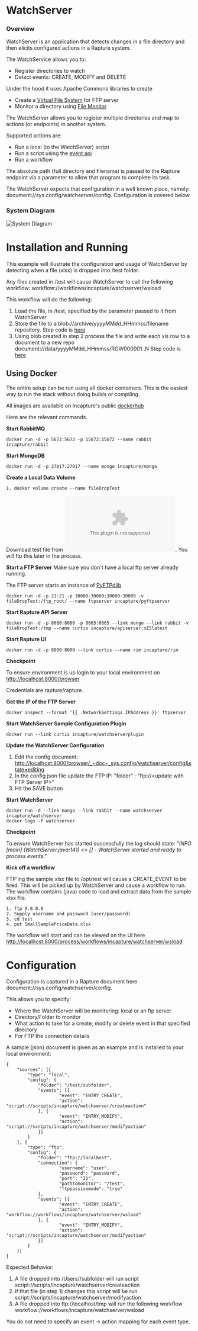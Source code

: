 
# WatchServer

### Overview ###
WatchServer is an application that detects changes in a file directory and then elicits configured actions in a Rapture system.

The WatchService allows you to:
* Register directories to watch
* Detect events: CREATE, MODIFY and DELETE

Under the hood it uses Apache Commons libraries to create
* Create a [Virtual File System](https://commons.apache.org/proper/commons-vfs/api.html) for FTP server
* Monitor a directory using [File Monitor](http://commons.apache.org/proper/commons-io/)

The WatchServer allows you to register multiple directories and map to actions (or endpoints) in another system.

Supported actions are:
* Run a local (to the WatchServer) script
* Run a script using the [event api](http://repo.incapturesolutions.com/apidoc/#_event-api)
* Run a workflow

The absolute path (full directory and filename) is passed to the Rapture endpoint via a parameter to allow that program to complete its task.

The WatchServer expects that configuration in a well known place, namely: document://sys.config/watchserver/config. Configuration is covered below.

### System Diagram ###
![System Diagram](/Apps/WatchServer/images/watchservertopology.png)

# Installation and Running #

This example will illustrate the configuration and usage of WatchServer by detecting when a file (xlsx) is dropped into /test folder.

Any files created in /test will cause WatchServer to call the following workflow: workflow://workflows/incapture/watchserver/wsload

This workflow will do the following:

1. Load the file, in /test, specified by the parameter passed to it from WatchServer
2. Store the file to a blob://archive/yyyyMMdd_HHmmss/filename repository. Step code is [here](https://github.com/RapturePlatform/Rapture/blob/master/Apps/WatchServerPlugin/src/main/java/rapture/dp/invocable/workflow/LoadFile.java)
3. Using blob created in step 2 process the file and write each xls row to a document to a new repo document://data/yyyyMMdd_HHmmss/ROW000001..N Step code is [here](https://github.com/RapturePlatform/Rapture/blob/master/Apps/WatchServerPlugin/src/main/java/rapture/dp/invocable/workflow/ProcessFile.java)

## Using Docker ##

The entire setup can be run using all docker containers.  This is the easiest way to run the stack without doing builds or compiling.  

All images are available on Incapture's public [dockerhub](https://hub.docker.com/u/incapture/dashboard/)

Here are the relevant commands.

**Start RabbitMQ**
```
docker run -d -p 5672:5672 -p 15672:15672 --name rabbit incapture/rabbit
```
**Start MongoDB**
```
docker run -d -p 27017:27017 --name mongo incapture/mongo
```
**Create a Local Data Volume**
```
1. docker volume create --name fileDropTest
```
Download test file from ![here](/Apps/WatchServerPlugin/docker/SamplePriceData.xlsx). You will ftp this later in the process.

**Start a FTP Server**
Make sure you don't have a local ftp server already running.

The FTP server starts an instance of [PyFTPdlib](https://pythonhosted.org/pyftpdlib/tutorial.html#id2)
```
docker run -d -p 21:21 -p 30000-30009:30000-30009 -v fileDropTest:/ftp_root/ --name ftpserver incapture/pyftpserver
```
**Start Rapture API Server**
```
docker run -d -p 8080:8080 -p 8665:8665 --link mongo --link rabbit -v fileDropTest:/tmp --name curtis incapture/apiserver:xESlatest
```
**Start Rapture UI**
```
docker run -d -p 8000:8000 --link curtis --name rim incapture/rim
```
**Checkpoint**

To ensure environment is up login to your local environment on [http://localhost:8000/browser](http://localhost:8000/browser)

Credentials are rapture/rapture.

**Get the IP of the FTP Server**
```
docker inspect --format '{{ .NetworkSettings.IPAddress }}' ftpserver
```
**Start WatchServer Sample Configuration Plugin**
```
docker run --link curtis incapture/watchserverplugin
```
**Update the WatchServer Configuration**

1. Edit the config document: [http://localhost:8000/browser/_~doc~_sys.config/watchserver/config&state=editing](http://localhost:8000/browser/_~doc~_sys.config/watchserver/config&state=editing)
2. In the config json file update the FTP IP: "folder" : "ftp://\<update with FTP Server IP\>"
3. Hit the SAVE button

**Start WatchServer**
```
docker run -d --link mongo --link rabbit --name watchserver incapture/watchserver
docker logs -f watchserver
```

**Checkpoint**

To ensure WatchServer has started successfully the log should state: _"INFO [main] (WatchServer.java:141) <> [] - WatchServer started and ready to process events."_

**Kick off a workflow**

FTP'ing the sample xlsx file to /opt/test will cause a CREATE_EVENT to be fired. This will be picked up by WatchServer and cause a workflow to run. The workflow contains (java) code to load and extract data from the sample xlsx file.
```
1. ftp 0.0.0.0
2. Supply username and password (user/password)
3. cd test
4. put SmallSamplePriceData.xlsx
```
The workflow will start and can be viewed on the UI here [http://localhost:8000/process/workflows/incapture/watchserver/wsload](http://localhost:8000/process/workflows/incapture/watchserver/wsload)

# Configuration #

Configuration is captured in a Rapture document here document://sys.config/watchserver/config.

This allows you to specify:
* Where the WatchServer will be monitoring: local or an ftp server
* Directory/Folder to monitor
* What action to take for a create, modify or delete event in that specified directory
* For FTP the connection details

A sample (json) document is given as an example and is installed to your local environment:
```
{
	"sources": [{
		"type": "local",
		"config": {
			"folder": "/test/subfolder",
			"events": [{
					"event": "ENTRY_CREATE",
					"action": "script://scripts/incapture/watchserver/createaction"
			}, {
					"event": "ENTRY_MODIFY",
					"action": "script://scripts/incapture/watchserver/modifyaction"
			}]
		}
	}, {
		"type": "ftp",
		"config": {
			"folder": "ftp://localhost",
			"connection": {
					"username": "user",
					"password": "password",
					"port": "21",
					"pathtomonitor": "/test",
					"ftppassivemode": "true"
			},
			"events": [{
					"event": "ENTRY_CREATE",
					"action": "workflow://workflows/incapture/watchserver/wsload"
			}, {
					"event": "ENTRY_MODIFY",
					"action": "script://scripts/incapture/watchserver/modifyaction"
			}]
		}
	}]
}
```

Expected Behavior:

1. A file dropped into /Users/<home directory>/subfolder will run script script://scripts/incapture/watchserver/createaction
2. if that file (in step 1) changes this script will be run script://scripts/incapture/watchserver/modifyaction
3. A file dropped into ftp://localhost/tmp will run the following workflow workflow://workflows/incapture/watchserver/wsload

You do not need to specify an event -> action mapping for each event type.
